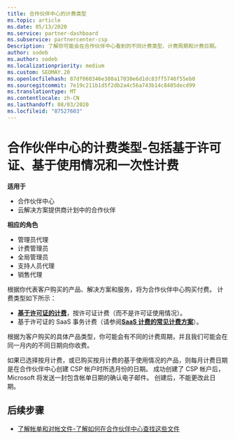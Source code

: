 ```yaml
---
title: 合作伙伴中心的计费类型
ms.topic: article
ms.date: 05/13/2020
ms.service: partner-dashboard
ms.subservice: partnercenter-csp
Description: 了解你可能会在合作伙伴中心看到的不同计费类型、计费周期和计费日期。
author: sodeb
ms.author: sodeb
ms.localizationpriority: medium
ms.custom: SEOMAY.20
ms.openlocfilehash: 87df060346e380a17030e6d1dc83ff5746f55eb0
ms.sourcegitcommit: 7e19c211b1d5f2db2a4c56a743b14c8485decd99
ms.translationtype: MT
ms.contentlocale: zh-CN
ms.lasthandoff: 08/03/2020
ms.locfileid: "87527603"
---
```

# <a name="types-of-billing-in-partner-center---includes-license-based-usage-based-and-one-time-billing"></a>合作伙伴中心的计费类型-包括基于许可证、基于使用情况和一次性计费

**适用于**

- 合作伙伴中心
- 云解决方案提供商计划中的合作伙伴

**相应的角色**

- 管理员代理
- 计费管理员
- 全局管理员
- 支持人员代理
- 销售代理

根据你代表客户购买的产品、解决方案和服务，将为合作伙伴中心购买付费。 计费类型如下所示：

- [**基于许可证的计费**](license-based-billing.md)，按许可证计费（而不是许可证使用情况）。
- 基于许可证的 SaaS 事务计费（请参阅[**SaaS 计费的常见计费方案**](common-billing-scenarios-saas.md)）。

根据为客户购买的具体产品类型，你可能会有不同的计费周期，并且我们可能会在同一月内的不同日期向你收费。

如果已选择按月计费，或已购买按月计费的基于使用情况的产品，则每月计费日期是在合作伙伴中心创建 CSP 帐户时所选月份的日期。 成功创建了 CSP 帐户后，Microsoft 将发送一封包含帐单日期的确认电子邮件。 创建后，不能更改此日期。

## <a name="next-steps"></a>后续步骤

- [了解帐单和对帐文件-了解如何在合作伙伴中心查找这些文件](read-your-bill.md)